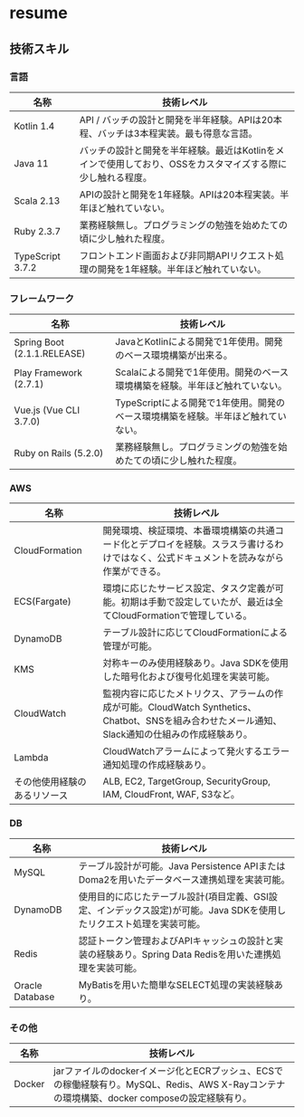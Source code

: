 # resume

## 技術スキル

### 言語

名称 | 技術レベル
-- | --
Kotlin 1.4 | API / バッチの設計と開発を半年経験。APIは20本程、バッチは3本程実装。最も得意な言語。
Java 11 | バッチの設計と開発を半年経験。最近はKotlinをメインで使用しており、OSSをカスタマイズする際に少し触れる程度。
Scala 2.13 | APIの設計と開発を1年経験。APIは20本程実装。半年ほど触れていない。
Ruby 2.3.7 | 業務経験無し。プログラミングの勉強を始めたての頃に少し触れた程度。
TypeScript 3.7.2 | フロントエンド画面および非同期APIリクエスト処理の開発を1年経験。半年ほど触れていない。

### フレームワーク

名称 | 技術レベル
-- | --
Spring Boot (2.1.1.RELEASE) | JavaとKotlinによる開発で1年使用。開発のベース環境構築が出来る。
Play Framework (2.7.1) | Scalaによる開発で1年使用。開発のベース環境構築を経験。半年ほど触れていない。
Vue.js (Vue CLI 3.7.0) | TypeScriptによる開発で1年使用。開発のベース環境構築を経験。半年ほど触れていない。
Ruby on Rails (5.2.0) | 業務経験無し。プログラミングの勉強を始めたての頃に少し触れた程度。

### AWS

名称 | 技術レベル
-- | --
CloudFormation | 開発環境、検証環境、本番環境構築の共通コード化とデプロイを経験。スラスラ書けるわけではなく、公式ドキュメントを読みながら作業ができる。
ECS(Fargate) | 環境に応じたサービス設定、タスク定義が可能。初期は手動で設定していたが、最近は全てCloudFormationで管理している。
DynamoDB | テーブル設計に応じてCloudFormationによる管理が可能。
KMS | 対称キーのみ使用経験あり。Java SDKを使用した暗号化および復号化処理を実装可能。
CloudWatch | 監視内容に応じたメトリクス、アラームの作成が可能。CloudWatch Synthetics、Chatbot、SNSを組み合わせたメール通知、Slack通知の仕組みの作成経験あり。
Lambda | CloudWatchアラームによって発火するエラー通知処理の作成経験あり。
その他使用経験のあるリソース | ALB, EC2, TargetGroup, SecurityGroup, IAM, CloudFront, WAF, S3など。

### DB

名称 | 技術レベル
-- | --
MySQL | テーブル設計が可能。Java Persistence APIまたはDoma2を用いたデータベース連携処理を実装可能。
DynamoDB | 使用目的に応じたテーブル設計(項目定義、GSI設定、インデックス設定)が可能。Java SDKを使用したリクエスト処理を実装可能。
Redis | 認証トークン管理およびAPIキャッシュの設計と実装の経験あり。Spring Data Redisを用いた連携処理を実装可能。
Oracle Database | MyBatisを用いた簡単なSELECT処理の実装経験あり。

### その他

名称 | 技術レベル
-- | --
Docker | jarファイルのdockerイメージ化とECRプッシュ、ECSでの稼働経験有り。MySQL、Redis、AWS X-Rayコンテナの環境構築、docker composeの設定経験有り。
